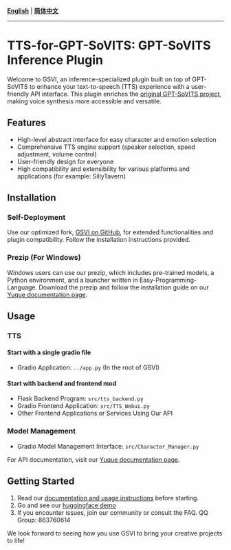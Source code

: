 
[**English**](./readme.md) | [**简体中文**](./docs/cn/readme.md) 

---
# TTS-for-GPT-SoVITS: GPT-SoVITS Inference Plugin

Welcome to GSVI, an inference-specialized plugin built on top of GPT-SoVITS to enhance your text-to-speech (TTS) experience with a user-friendly API interface. This plugin enriches the [original GPT-SoVITS project](https://github.com/RVC-Boss/GPT-SoVITS), making voice synthesis more accessible and versatile.

## Features

- High-level abstract interface for easy character and emotion selection
- Comprehensive TTS engine support (speaker selection, speed adjustment, volume control)
- User-friendly design for everyone
- High compatibility and extensibility for various platforms and applications (for example: SillyTavern)

## Installation

### Self-Deployment
Use our optimized fork, [GSVI on GitHub](https://github.com/X-T-E-R/GPT-SoVITS-Inference), for extended functionalities and plugin compatibility. Follow the installation instructions provided.

### Prezip (For Windows)
Windows users can use our prezip, which includes pre-trained models, a Python environment, and a launcher written in Easy-Programming-Language. Download the prezip and follow the installation guide on our [Yuque documentation page](https://www.yuque.com/xter/zibxlp/kkicvpiogcou5lgp).

## Usage

### TTS
#### Start with a single gradio file
- Gradio Application: `../app.py`  (In the root of GSVI)
#### Start with backend and frontend mod
- Flask Backend Program: `src/tts_backend.py`
- Gradio Frontend Application: `src/TTS_Webui.py`
- Other Frontend Applications or Services Using Our API 
### Model Management
- Gradio Model Management Interface: `src/Character_Manager.py`

For API documentation, visit our [Yuque documentation page](https://www.yuque.com/xter/zibxlp/knu8p82lb5ipufqy).

## Getting Started

1. Read our [documentation and usage instructions](https://www.yuque.com/xter/zibxlp) before starting.
2. Go and see our [huggingface demo](https://huggingface.co/spaces/XTer123/GSVI_ShowPage)
3. If you encounter issues, join our community or consult the FAQ. QQ Group: 863760614

We look forward to seeing how you use GSVI to bring your creative projects to life!

